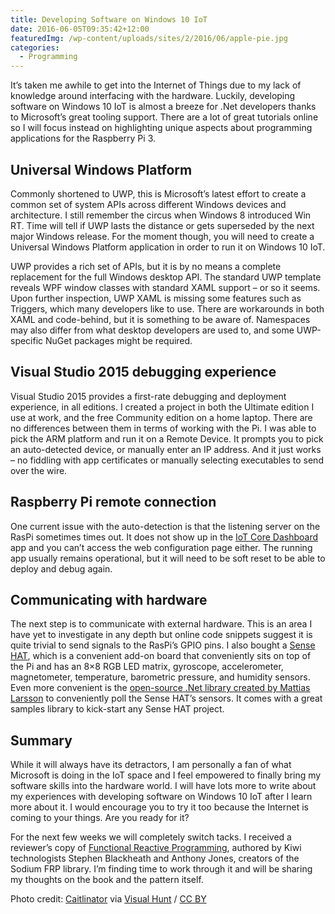 ```yaml
---
title: Developing Software on Windows 10 IoT
date: 2016-06-05T09:35:42+12:00
featuredImg: /wp-content/uploads/sites/2/2016/06/apple-pie.jpg
categories:
  - Programming
---
```

It’s taken me awhile to get into the Internet of Things due to my lack of knowledge around interfacing with the hardware. Luckily, developing software on Windows 10 IoT is almost a breeze for .Net developers thanks to Microsoft’s great tooling support. There are a lot of great tutorials online so I will focus instead on highlighting unique aspects about programming applications for the Raspberry Pi 3.

<!--more-->

## Universal Windows Platform

Commonly shortened to UWP, this is Microsoft’s latest effort to create a common set of system APIs across different Windows devices and architecture. I still remember the circus when Windows 8 introduced Win RT. Time will tell if UWP lasts the distance or gets superseded by the next major Windows release. For the moment though, you will need to create a Universal Windows Platform application in order to run it on Windows 10 IoT.

UWP provides a rich set of APIs, but it is by no means a complete replacement for the full Windows desktop API. The standard UWP template reveals WPF window classes with standard XAML support – or so it seems. Upon further inspection, UWP XAML is missing some features such as Triggers, which many developers like to use. There are workarounds in both XAML and code-behind, but it is something to be aware of. Namespaces may also differ from what desktop developers are used to, and some UWP-specific NuGet packages might be required.

## Visual Studio 2015 debugging experience

Visual Studio 2015 provides a first-rate debugging and deployment experience, in all editions. I created a project in both the Ultimate edition I use at work, and the free Community edition on a home laptop. There are no differences between them in terms of working with the Pi. I was able to pick the ARM platform and run it on a Remote Device. It prompts you to pick an auto-detected device, or manually enter an IP address. And it just works – no fiddling with app certificates or manually selecting executables to send over the wire.

## Raspberry Pi remote connection

One current issue with the auto-detection is that the listening server on the RasPi sometimes times out. It does not show up in the [IoT Core Dashboard](/configuring-windows-10-iot-raspberry-pi-3/) app and you can’t access the web configuration page either. The running app usually remains operational, but it will need to be soft reset to be able to deploy and debug again.

## Communicating with hardware

The next step is to communicate with external hardware. This is an area I have yet to investigate in any depth but online code snippets suggest it is quite trivial to send signals to the RasPi’s GPIO pins. I also bought a [Sense HAT](https://www.raspberrypi.org/products/sense-hat/), which is a convenient add-on board that conveniently sits on top of the Pi and has an 8&#215;8 RGB LED matrix, gyroscope, accelerometer, magnetometer, temperature, barometric pressure, and humidity sensors. Even more convenient is the [open-source .Net library created by Mattias Larsson](https://www.hackster.io/laserbrain/windows-iot-sense-hat-10cac2) to conveniently poll the Sense HAT’s sensors. It comes with a great samples library to kick-start any Sense HAT project.

## Summary

While it will always have its detractors, I am personally a fan of what Microsoft is doing in the IoT space and I feel empowered to finally bring my software skills into the hardware world. I will have lots more to write about my experiences with developing software on Windows 10 IoT after I learn more about it. I would encourage you to try it too because the Internet is coming to your things. Are you ready for it?

For the next few weeks we will completely switch tacks. I received a reviewer’s copy of [Functional Reactive Programming](https://www.manning.com/books/functional-reactive-programming), authored by Kiwi technologists Stephen Blackheath and Anthony Jones, creators of the Sodium FRP library. I’m finding time to work through it and will be sharing my thoughts on the book and the pattern itself.

Photo credit: [Caitlinator](https://www.flickr.com/photos/caitlinator/2971879868/) via [Visual Hunt](https://visualhunt.com/photos/travel/) / [CC BY](http://creativecommons.org/licenses/by/2.0/)